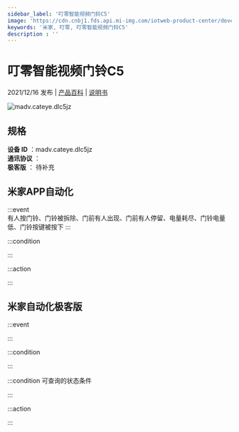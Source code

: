 ```yaml
---
sidebar_label: '叮零智能视频门铃C5'
image: 'https://cdn.cnbj1.fds.api.mi-img.com/iotweb-product-center/developer_16024692216328D9zSFw0.png?GalaxyAccessKeyId=AKVGLQWBOVIRQ3XLEW&Expires=9223372036854775807&Signature=322r3fLL1tRvmMVXkdDDMTaMBj4='
keywords: '米家, 叮零, 叮零智能视频门铃C5'
description : ''
---
```

# 叮零智能视频门铃C5

2021/12/16 发布 | [产品百科](https://home.mi.com/webapp/content/baike/product/index.html?model=madv.cateye.dlc5jz/) | [说明书](https://home.mi.com/views/introduction.html?model=madv.cateye.dlc5jz&region=cn)

![madv.cateye.dlc5jz](https://cdn.cnbj1.fds.api.mi-img.com/iotweb-product-center/developer_16024692216328D9zSFw0.png?GalaxyAccessKeyId=AKVGLQWBOVIRQ3XLEW&Expires=9223372036854775807&Signature=322r3fLL1tRvmMVXkdDDMTaMBj4=)

## 规格  
> 
**设备 ID** ：madv.cateye.dlc5jz  
**通讯协议** ：  
**极客版**  ： 待补充 


## 米家APP自动化  

:::event  
有人按门铃、门铃被拆除、门前有人出现、门前有人停留、电量耗尽、门铃电量低、门铃按键被按下
:::

:::condition  

:::

:::action   

:::

## 米家自动化极客版  

:::event  

:::

:::condition  

:::

:::condition 可查询的状态条件  

:::

:::action  

:::

        
